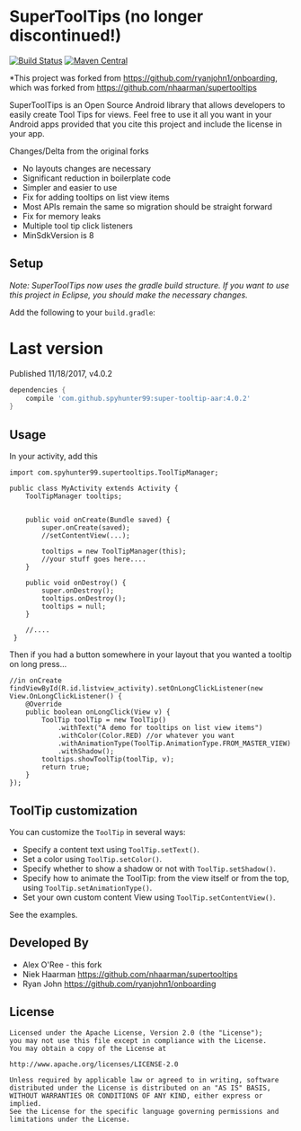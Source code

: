 SuperToolTips (no longer discontinued!)
===========
[![Build Status](https://travis-ci.org/spyhunter99/supertooltips.svg?branch=master)](https://travis-ci.org/spyhunter99/supertooltips)
[![Maven Central](https://maven-badges.herokuapp.com/maven-central/com.github.spyhunter99/super-tooltip-aar/badge.svg)](https://maven-badges.herokuapp.com/maven-central/com.github.spyhunter99/super-tooltip-aar)


*This project was forked from https://github.com/ryanjohn1/onboarding, which was forked from https://github.com/nhaarman/supertooltips

SuperToolTips is an Open Source Android library that allows developers to easily create Tool Tips for views.
Feel free to use it all you want in your Android apps provided that you cite this project and include the license in your app.

Changes/Delta from the original forks
 - No layouts changes are necessary
 - Significant reduction in boilerplate code
 - Simpler and easier to use
 - Fix for adding tooltips on list view items
 - Most APIs remain the same so migration should be straight forward
 - Fix for memory leaks
 - Multiple tool tip click listeners
 - MinSdkVersion is 8


Setup
-----
*Note: SuperToolTips now uses the gradle build structure. If you want to use this project in Eclipse, you should make the necessary changes.*

Add the following to your `build.gradle`:

# Last version

Published 11/18/2017, v4.0.2

```groovy
dependencies {
    compile 'com.github.spyhunter99:super-tooltip-aar:4.0.2'
}

```
Usage
-----

In your activity, add this
````
import com.spyhunter99.supertooltips.ToolTipManager;

public class MyActivity extends Activity {
    ToolTipManager tooltips;


    public void onCreate(Bundle saved) {
        super.onCreate(saved);
        //setContentView(...);

        tooltips = new ToolTipManager(this);
        //your stuff goes here....
    }

    public void onDestroy() {
        super.onDestroy();
        tooltips.onDestroy();
        tooltips = null;
    }

    //....
 }

````

Then if you had a button somewhere in your layout that you wanted a tooltip on long press...

````
//in onCreate
findViewById(R.id.listview_activity).setOnLongClickListener(new View.OnLongClickListener() {
    @Override
    public boolean onLongClick(View v) {
        ToolTip toolTip = new ToolTip()
            .withText("A demo for tooltips on list view items")
            .withColor(Color.RED) //or whatever you want
            .withAnimationType(ToolTip.AnimationType.FROM_MASTER_VIEW)
            .withShadow();
        tooltips.showToolTip(toolTip, v);
        return true;
    }
});

````
	

ToolTip customization
-----
You can customize the `ToolTip` in several ways:

* Specify a content text using `ToolTip.setText()`.
* Set a color using `ToolTip.setColor()`.
* Specify whether to show a shadow or not with `ToolTip.setShadow()`.
* Specify how to animate the ToolTip: from the view itself or from the top, using `ToolTip.setAnimationType()`.
* Set your own custom content View using `ToolTip.setContentView()`.

See the examples.

Developed By
-----
* Alex O'Ree - this fork
* Niek Haarman https://github.com/nhaarman/supertooltips
* Ryan John https://github.com/ryanjohn1/onboarding

License
-----

	Licensed under the Apache License, Version 2.0 (the "License");
	you may not use this file except in compliance with the License.
	You may obtain a copy of the License at

	http://www.apache.org/licenses/LICENSE-2.0

	Unless required by applicable law or agreed to in writing, software
	distributed under the License is distributed on an "AS IS" BASIS,
	WITHOUT WARRANTIES OR CONDITIONS OF ANY KIND, either express or implied.
	See the License for the specific language governing permissions and
	limitations under the License.

